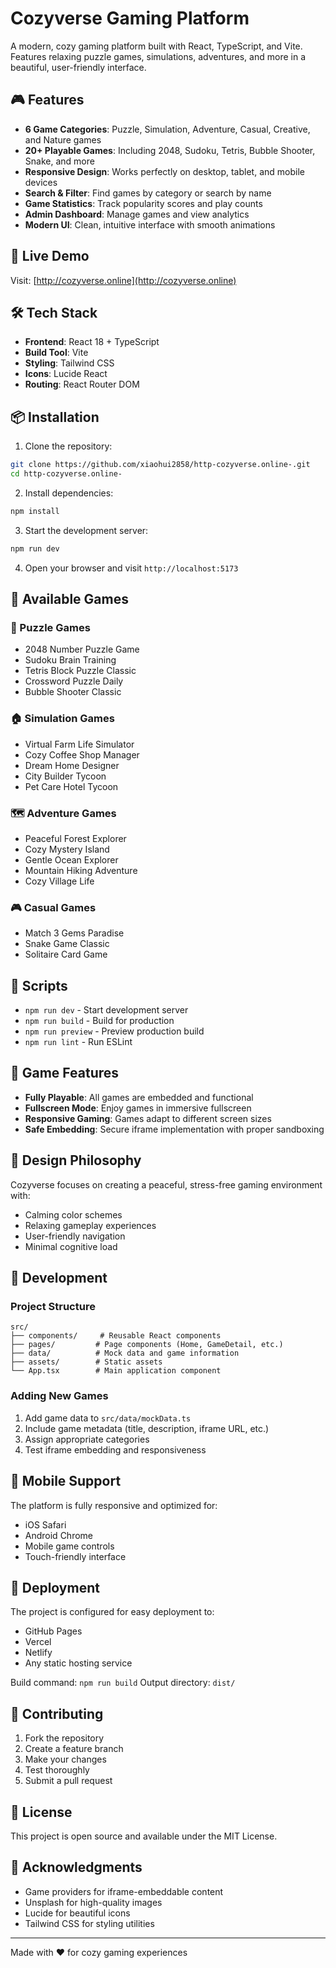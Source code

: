 # Cozyverse Gaming Platform

A modern, cozy gaming platform built with React, TypeScript, and Vite. Features relaxing puzzle games, simulations, adventures, and more in a beautiful, user-friendly interface.

## 🎮 Features

- **6 Game Categories**: Puzzle, Simulation, Adventure, Casual, Creative, and Nature games
- **20+ Playable Games**: Including 2048, Sudoku, Tetris, Bubble Shooter, Snake, and more
- **Responsive Design**: Works perfectly on desktop, tablet, and mobile devices
- **Search & Filter**: Find games by category or search by name
- **Game Statistics**: Track popularity scores and play counts
- **Admin Dashboard**: Manage games and view analytics
- **Modern UI**: Clean, intuitive interface with smooth animations

## 🚀 Live Demo

Visit: [http://cozyverse.online](http://cozyverse.online)

## 🛠️ Tech Stack

- **Frontend**: React 18 + TypeScript
- **Build Tool**: Vite
- **Styling**: Tailwind CSS
- **Icons**: Lucide React
- **Routing**: React Router DOM

## 📦 Installation

1. Clone the repository:
```bash
git clone https://github.com/xiaohui2858/http-cozyverse.online-.git
cd http-cozyverse.online-
```

2. Install dependencies:
```bash
npm install
```

3. Start the development server:
```bash
npm run dev
```

4. Open your browser and visit `http://localhost:5173`

## 🎯 Available Games

### 🧩 Puzzle Games
- 2048 Number Puzzle Game
- Sudoku Brain Training
- Tetris Block Puzzle Classic
- Crossword Puzzle Daily
- Bubble Shooter Classic

### 🏠 Simulation Games
- Virtual Farm Life Simulator
- Cozy Coffee Shop Manager
- Dream Home Designer
- City Builder Tycoon
- Pet Care Hotel Tycoon

### 🗺️ Adventure Games
- Peaceful Forest Explorer
- Cozy Mystery Island
- Gentle Ocean Explorer
- Mountain Hiking Adventure
- Cozy Village Life

### 🎮 Casual Games
- Match 3 Gems Paradise
- Snake Game Classic
- Solitaire Card Game

## 📝 Scripts

- `npm run dev` - Start development server
- `npm run build` - Build for production
- `npm run preview` - Preview production build
- `npm run lint` - Run ESLint

## 🌟 Game Features

- **Fully Playable**: All games are embedded and functional
- **Fullscreen Mode**: Enjoy games in immersive fullscreen
- **Responsive Gaming**: Games adapt to different screen sizes
- **Safe Embedding**: Secure iframe implementation with proper sandboxing

## 🎨 Design Philosophy

Cozyverse focuses on creating a peaceful, stress-free gaming environment with:
- Calming color schemes
- Relaxing gameplay experiences
- User-friendly navigation
- Minimal cognitive load

## 🔧 Development

### Project Structure
```
src/
├── components/     # Reusable React components
├── pages/         # Page components (Home, GameDetail, etc.)
├── data/          # Mock data and game information
├── assets/        # Static assets
└── App.tsx        # Main application component
```

### Adding New Games

1. Add game data to `src/data/mockData.ts`
2. Include game metadata (title, description, iframe URL, etc.)
3. Assign appropriate categories
4. Test iframe embedding and responsiveness

## 📱 Mobile Support

The platform is fully responsive and optimized for:
- iOS Safari
- Android Chrome
- Mobile game controls
- Touch-friendly interface

## 🚀 Deployment

The project is configured for easy deployment to:
- GitHub Pages
- Vercel
- Netlify
- Any static hosting service

Build command: `npm run build`
Output directory: `dist/`

## 🤝 Contributing

1. Fork the repository
2. Create a feature branch
3. Make your changes
4. Test thoroughly
5. Submit a pull request

## 📄 License

This project is open source and available under the MIT License.

## 🙏 Acknowledgments

- Game providers for iframe-embeddable content
- Unsplash for high-quality images
- Lucide for beautiful icons
- Tailwind CSS for styling utilities

---

Made with ❤️ for cozy gaming experiences 